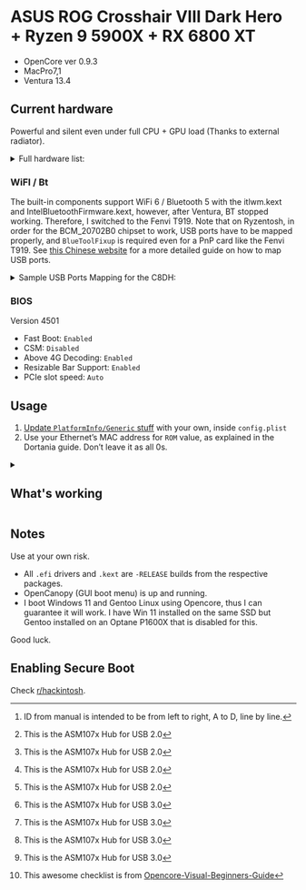 # ASUS ROG Crosshair VIII Dark Hero + Ryzen 9 5900X + RX 6800 XT

- OpenCore ver 0.9.3
- MacPro7,1
- Ventura 13.4

## Current hardware

Powerful and silent even under full CPU + GPU load (Thanks to external radiator).

<details>
  <summary>Full hardware list:
</summary>

- [ROG Crosshair VIII Dark Hero](https://rog.asus.com/us/motherboards/rog-crosshair/rog-crosshair-viii-dark-hero-model/) motherboard.
- AMD [Ryzen 9 5900X](https://www.amd.com/en/products/cpu/amd-ryzen-9-5900x) CPU.
- AMD [RX 6800 XT](https://www.amd.com/en/products/graphics/amd-radeon-rx-6800-xt) GPU.
- Crucial [Ballistix RGB](https://www.crucial.com/memory/ddr4/bl2k32g32c16u4bl) 64 GB (2 x 32 GB) DDR4 3800MHz CL16 Micron B-die.
- SK Hynix [Platinum P41](https://ssd.skhynix.com/platinum_p41/) 1TB TLC NVMe SSD (Windows + Hackintosh).
- Western Digital [Ultrastar DC SN640](https://www.westerndigital.com/products/internal-drives/data-center-drives/ultrastar-dc-sn640-nvme-ssd) 7.68TB TLC NVMe SSD (Games + Linux)
- Corsair [HX1000i Platinum](shorturl.at/oAL03) 1000W ATX PSU.
- ASUS [TUF GT502](https://www.asus.com/us/motherboards-components/gaming-cases/tuf-gaming/tuf-gaming-gt502/) M-ATX case.
- Fenvi [T919](https://www.fenvi.com/product_detail_16.html) PnP Wi-Fi + BT PCIe AIC.
</details>

### WiFI / Bt

The built-in components support WiFi 6 / Bluetooth 5 with the itlwm.kext and IntelBluetoothFirmware.kext, however, after Ventura, BT stopped working. Therefore, I switched to the Fenvi T919.
Note that on Ryzentosh, in order for the BCM_20702B0 chipset to work, USB ports have to be mapped properly, and `BlueToolFixup` is required even for a PnP card like the Fenvi T919.
See [this Chinese website](https://imacos.top/2022/08/22/windows-usb-macos-bigsur-11-3-usbtoolbox/) for a more detailed guide on how to map USB ports.
<details>
  <summary> Sample USB Ports Mapping for the C8DH:
</summary>

[^1]: ID from manual is intended to be from left to right, A to D, line by line.
[^2]: This is the ASM107x Hub for USB 2.0 
[^3]: This is the ASM107x Hub for USB 3.0 
 
| USB Location | <span markdown="1"> USB Port ID manual[^1]</span>|	USB Port ID UTB	| Type              | Actual Speed |
| :----------: | :----------------: | :-------------: | ----------------- | :----------: |
|Back|8A|2|USB 3.2 Gen 2 - A|2|
|Back|8B|1|USB 3.2 Gen 2 - A|2|
|Back|2C|<span markdown="1">20[^2]</span>|USB 3.2 Gen 1 - A|2|
|Back|2D|<span markdown="1">20[^2]</span>|USB 3.2 Gen 1 - A|2|
|Back|9A|4|USB 3.2 Gen 2 - A|2|
|Back|9B|3|USB 3.2 Gen 2 - A|2|
|Back|3C|<span markdown="1">20[^2]</span>|USB 3.2 Gen 1 - A|2|
|Back|3D|<span markdown="1">20[^2]</span>|USB 3.2 Gen 1 - A|2|
|Back|10A|10|USB 3.2 Gen 2 - A|2|
|Back|10B|9|USB 3.2 Gen 2 - A|2|
|Back|12|12|USB 3.2 Gen 2 - C|2|
|Back|11B|11|USB 3.2 Gen 2 - A|2|
|Back|8A|6|USB 3.2 Gen 2 - A|3|
|Back|8B|5|USB 3.2 Gen 2 - A|3|
|Back|2C|<span markdown="1">26[^3]</span>|USB 3.2 Gen 1 - A|3|
|Back|2D|<span markdown="1">26[^3]</span>|USB 3.2 Gen 1 - A|3|
|Back|9A|8|USB 3.2 Gen 2 - A|3|
|Back|9B|7|USB 3.2 Gen 2 - A|3|
|Back|3C|<span markdown="1">26[^3]</span>|USB 3.2 Gen 1 - A|3|
|Back|3D|<span markdown="1">26[^3]</span>|USB 3.2 Gen 1 - A|3|
|Back|10A|18|USB 3.2 Gen 2 - A|3|
|Back|10B|17|USB 3.2 Gen 2 - A|3|
|Back|12|16|USB 3.2 Gen 2 - C|3|
|Back|11B|15|USB 3.2 Gen 2 - A|3|

</details>

### BIOS

Version 4501

- Fast Boot: `Enabled`
- CSM: `Disabled`
- Above 4G Decoding: `Enabled`
- Resizable Bar Support: `Enabled`
- PCIe slot speed: `Auto`

## Usage

1. [Update `PlatformInfo/Generic` stuff](https://dortania.github.io/OpenCore-Post-Install/universal/iservices.html#generate-a-new-serial) with your own, inside `config.plist`
2. Use your Ethernet’s MAC address for `ROM` value, as explained in the Dortania guide. Don’t leave it as all 0s.

<details>

[^4]: This awesome checklist is from [Opencore-Visual-Beginners-Guide](https://github.com/chriswayg/Opencore-Visual-Beginners-Guide/blob/master/step-by-step/hackintosh-checklist/README.md)
  
  <summary>
    <h2>
    What's working
    </h2>
</summary>

  <span markdown="1"> <h3>Hackintosh Checklist:</h3>[^4]</span>

### Desktop and General

#### OpenCore Booting

* [x] Correct OS choices shown in OpenCore Menu/GUI
* [ ] Keyboard shortcuts working (see details below in _OpenCore Boot Key Combinations_)
  * CMD+V — verbose mode _(check KeySwap)_
* [ ] NVRAM working: [Verifying if you have working NVRAM](https://dortania.github.io/OpenCore-Post-Install/misc/nvram.html#verifying-if-you-have-working-nvram)
  * Apple -> System Preferences -> Startup Disk (uses NVRAM).
* [ ] Security (especially SIP) use _Menu Bar SIP Detector_
* [ ] FileVault (if used)
* [x] Windows 10 and/or Linux Multi-Boot
* [x] Recovery (macOS) Boot
* [x] Serial Number: ensure that it does not exist elsewhere, [Check Apple Coverage](https://checkcoverage.apple.com/us/en/) _(and not uploaded to Github)_

#### Display

* [x] Display via HDMI
* [x] Display via DisplayPort
* [ ] ~Display via DVI~ No DVI port
* [x] Native Resolution
* [x] Refresh rates
* [x] Multimonitor displays

#### Graphics Acceleration

* [x] dGPU dedicated GPU
  * In _Terminal_: `gfxutil -f GFX0` or check in _IORegistryExplorer_
* [ ] ~iGPU internal GPU~ No iGPU
  * In _Terminal_: `gfxutil -f IGPU` or check in _IORegistryExplorer_
* [x] QE/CI _(full acceleration requires both Quartz Extreme and Core Image)_
  * Check for transparent menu bar and fast smooth UI.
* [ ] VDA _(Video Decode Acceleration framework)_
  * _Hackintool -> System -> System -> VDA Decoder_ (should show '_fully supported_')
  * Or use `VDADecoderChecker`
* [x] Metal
  * _System Information_ -> Graphics/Displays -> Metal: Supported
  * _GLView_
  * _Geekbench_ -> Compute -> Metal
* [x] Intel Quick Sync, H.264 & HEVC (H.265) hardware decoding/encoding
  * _Intel Power Gadget > GFX_ (green line) check while exporting H.264 from FCP-X
* [x] dGPU hardware acceleration

#### Audio

* [x] Audio out (see in _Audio MIDI Setup_)
* [ ] Audio in
* [ ] Frontpanel audio connectors
* [ ] Audio over HDMI
* [x] Audio quality

#### Sleep & Power

Use _Energy Saver > Restore Defaults_

* [x] Check Hibernate Mode (desktop `0`, laptop `3`): `pmset -g | grep hibernatemode`
* [x] Shutdown (from Apple menu)
* [x] Restart (from Apple menu)
* [ ] Manual Sleep (Apple menu -> Sleep)
* [ ] [Press and hold power button for 1.5 seconds](https://support.apple.com/en-us/HT201236), select Sleep
* [x] Auto Sleep (_System Preferences_ -> Energy Saver)
* [x] Wake by keyboard
* [x] Wake by mouse/trackpad

#### CPU

* [x] CPU Power Management [Optimizing Power Management](https://dortania.github.io/OpenCore-Post-Install/universal/pm.html#optimizing-power-management)
  * Check with _IORegistryExplorer_
* [x] Temperatures and stability with 100% CPU
  * Use _Prime95_ Torture Test

#### Disk

Test with _AJA System Test Lite_

* [x] NVMe SSD (PCIe Gen3 or Gen4 speeds)
* [x] SATA SSD
* [x] TRIM support (_System Information_ -> SATA -> SSD drive)

#### Sensors

Check with HWMonitorSMC2

* [x] CPU
* [x] GPU
* [x] SSD, NVMe, HD
* [x] Fans

#### Keyboard

* [x] Option/Command correctly mapped in macOS
  * For PC Keyboards swap in: _System Preferences_ -> Keyboard -> Modifier Keys
  * Press _Spacebar_ and the key left of the Spacebar. This should show Spotlight
* [x] Fn keys working (Audio Volume keys, etc.)

#### USB

Check with _USBToolBox_ or _Hackintool_ (shows connection speed)

Test external drive speed with _AJA System Test Lite_

* [x] USB 2 ports
* [x] USB 2 on USB 3 ports
* [x] USB 3 and 3.1 ports (check transfer speed during copy)
* [x] USB Type-C ports
* [ ] ~SD Card Reader~
* [ ] Camera (Photo Booth, Facetime, Zoom)
* [ ] ~Fingerprint reader~

#### ~ThunderBolt~

* [ ] File transfer
* [ ] Display

#### Ethernet

* [x] Gigabit LAN (_System Preferences_-> Network -> Ethernet -> Advanced -> Hardware -> Speed should be 1000baseT)
* [x] 2.5GBase-T (especially on Comet Lake and above boards)
* [ ] 10GBase-T (Aquantia with updated firmware)

#### Wifi & Bluetooth

* [x] Wifi transmission speed (Option Click -> Wifi menu bar icon -> check Tx Rate)
* [x] Bluetooth devices (trackpad, mouse, keyboard, headset)
* [x] AirDrop (test with iDevices)
* [x] AirPlay to Mac (macOS Monterey or later, test with iOS 14 or later devices)
  * tap the AirPlay icon on your Apple device to share videos to your Hackintosh
* [ ] Handoff [System requirements for Continuity](https://support.apple.com/en-us/HT204689) and [Use Continuity](https://support.apple.com/en-us/HT204681) which requires macOS Catalina & iOS 13+
* [ ] [Sidecar](https://support.apple.com/en-us/HT210380) requires macOS Catalina or later and a compatible iPad using iPadOS 13 or later.

#### OS Features

* [x] iMessage, FaceTime, App Store, iTunes Store
* [ ] DRM support _(iTunes Movies, Apple TV+. Amazon Prime and Netflix, and others - test in Safari. Requires AMD Polaris or newer GPU.)
</details>

## Notes

Use at your own risk. 

- All `.efi` drivers and `.kext` are `-RELEASE` builds from the respective packages. 
- OpenCanopy (GUI boot menu) is up and running.
- I boot Windows 11 and Gentoo Linux using Opencore, thus I can guarantee it will work. I have Win 11 installed on the same SSD but Gentoo installed on an Optane P1600X that is disabled for this.

Good luck.

## Enabling Secure Boot
Check [r/hackintosh](https://www.reddit.com/r/hackintosh/comments/v91q50/secure_booting_with_oc).
